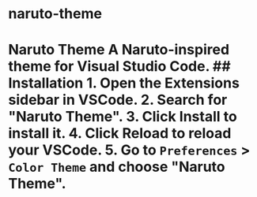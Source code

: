# naruto-theme
# Naruto Theme  A Naruto-inspired theme for Visual Studio Code.  ## Installation  1. Open the Extensions sidebar in VSCode. 2. Search for "Naruto Theme". 3. Click Install to install it. 4. Click Reload to reload your VSCode. 5. Go to `Preferences` > `Color Theme` and choose "Naruto Theme".

